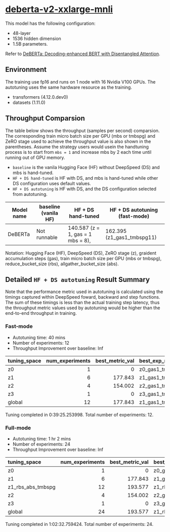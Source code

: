 # [deberta-v2-xxlarge-mnli](https://huggingface.co/microsoft/deberta-v2-xxlarge)

This model has the following configuration:

- 48-layer
- 1536 hidden dimension
- 1.5B parameters.

Refer to [DeBERTa: Decoding-enhanced BERT with Disentangled Attention](https://github.com/microsoft/DeBERTa).
## Environment

The training use fp16 and runs on 1 node with 16 Nvidia V100 GPUs. The autotuning uses the same hardware resource as the training.

- transformers (4.12.0.dev0)
- datasets (1.11.0)

## Throughput Comparsion

The table below shows the throughput (samples per second) comparsion. The corresponding train micro batch size per GPU (mbs or tmbspg) and ZeRO stage used to achieve the throughput value is also shown in the parentheses. Assume the strategy users would usein the handtuning process is to start from `mbs = 1` and increase mbs by 2 each time until running out of GPU memory.
 - `baseline` is the vanila Hugging Face (HF) without DeepSpeed (DS) and mbs is hand-tuned.
 - `HF + DS hand-tuned` is HF with DS, and mbs is hand-tuned while other DS configuration uses default values.
 - `HF + DS autotuning` is HF with DS, and the DS configuration selected from autotuning.

| Model name | baseline (vanila HF) | HF + DS hand-tuned                | HF + DS autotuning (fast-mode) |
| ---------- | -------------------- | --------------------------------- | ------------------------------ |
| DeBERTa    | Not runnable         | 140.587 (z = 1, gas = 1 mbs = 8), | 162.395  (z1_gas1_tmbspg11)    |

Notation: Hugging Face (HF), DeepSpeed (DS), ZeRO stage (z), graident accumulation steps (gas), train micro batch size per GPU (mbs or tmbspg), reduce_bucket_size (rbs), allgather_bucket_size (abs).

## Detailed `HF + DS autotuning` Result Summary

Note that the performance metric used in autotuning is calculated using the timings captured within DeepSpeed foward, backward and step functions. The sum of these timings is less than the actual training step latency, thus the throughput metric values used by autotuning would be higher than the end-to-end throughput in training.
### Fast-mode
- Autotuning time: 40 mins
- Number of experiments: 12
- Throughput Improvement over baseline: Inf

| tuning_space | num_experiments | best_metric_val | best_exp_name    |
| :----------- | --------------: | --------------: | :--------------- |
| z0           |               1 |               0 | z0_gas1_tmbspg1  |
| z1           |               6 |         177.843 | z1_gas1_tmbspg11 |
| z2           |               4 |         154.002 | z2_gas1_tmbspg14 |
| z3           |               1 |               0 | z3_gas1_tmbspg14 |
| global       |              12 |         177.843 | z1_gas1_tmbspg11 |

Tuning completed in 0:39:25.253998. Total number of experiments: 12.

### Full-mode
- Autotuning time: 1 hr 2 mins
- Number of experiments: 24
- Throughput Improvement over baseline: Inf

| tuning_space      | num_experiments | best_metric_val | best_exp_name                          |
| :---------------- | --------------: | --------------: | :------------------------------------- |
| z0                |               1 |               0 | z0_gas1_tmbspg1                        |
| z1                |               6 |         177.843 | z1_gas1_tmbspg11                       |
| z1_rbs_abs_tmbspg |              12 |         193.577 | z1_rbs5.0e+07_abs1.0e+09_gas1_tmbspg11 |
| z2                |               4 |         154.002 | z2_gas1_tmbspg14                       |
| z3                |               1 |               0 | z3_gas1_tmbspg14                       |
| global            |              24 |         193.577 | z1_rbs5.0e+07_abs1.0e+09_gas1_tmbspg11 |

Tuning completed in 1:02:32.759424. Total number of experiments: 24.
